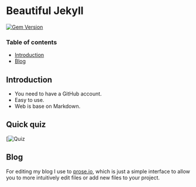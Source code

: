 # Beautiful Jekyll

[![Gem Version](https://badge.fury.io/rb/beautiful-jekyll-theme.svg)](https://badge.fury.io/rb/beautiful-jekyll-theme)

### Table of contents

- [Introduction](#introduction)
- [Blog](#blog)

## Introduction

- You need to have a GitHub account. 
- Easy to use.
- Web is base on Markdown.

## Quick quiz

[![Quiz](https://www.tomasputna.cz/quick-quiz/)


## Blog 

For editing my blog I use to [prose.io](https://prose.io/), which is just a simple interface to allow you to more intuitively edit files or add new files to your project.

